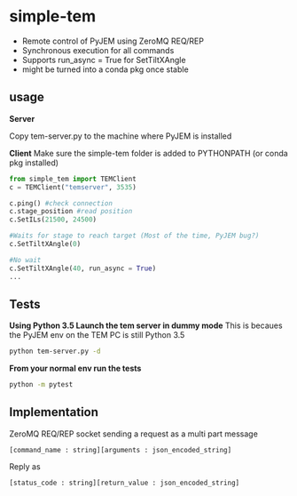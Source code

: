 # simple-tem

- Remote control of PyJEM using ZeroMQ REQ/REP
- Synchronous execution for all commands 
- Supports run_async = True for SetTiltXAngle 
- might be turned into a conda pkg once stable


## usage

**Server**

Copy tem-server.py to the machine where
PyJEM is installed

**Client**
Make sure the simple-tem folder is added to PYTHONPATH (or conda pkg installed)

```python
from simple_tem import TEMClient
c = TEMClient("temserver", 3535)

c.ping() #check connection
c.stage_position #read position
c.SetILs(21500, 24500)

#Waits for stage to reach target (Most of the time, PyJEM bug?)
c.SetTiltXAngle(0) 

#No wait
c.SetTiltXAngle(40, run_async = True)
...
```

## Tests

**Using Python 3.5 Launch the tem server in dummy mode**
This is becaues the PyJEM env on the TEM PC is still Python 3.5
```bash
python tem-server.py -d
```

**From your normal env run the tests**
```bash
python -m pytest
```

## Implementation

ZeroMQ REQ/REP socket sending a request as a multi part message 
```
[command_name : string][arguments : json_encoded_string]
```

Reply as
```
[status_code : string][return_value : json_encoded_string]
```